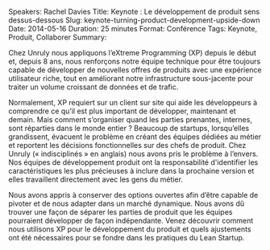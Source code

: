Speakers: Rachel Davies
Title: Keynote : Le développement de produit sens dessus-dessous
Slug: keynote-turning-product-development-upside-down
Date: 2014-05-16
Duration: 25 minutes
Format: Conférence
Tags: Keynote, Produit, Collaborer
Summary:

Chez Unruly nous appliquons l’eXtreme Programming (XP) depuis le début et, depuis 8 ans, nous renforçons notre équipe technique pour être toujours capable de développer de nouvelles offres de produits avec une expérience utilisateur riche, tout en améliorant notre infrastructure sous-jacente pour traiter un volume croissant de données et de trafic.

Normalement, XP requiert sur un client sur ​​site qui aide les développeurs à comprendre ce qu’il est plus important de développer, maintenant et demain. Mais comment s’organiser quand les parties prenantes, internes, sont réparties dans le monde entier ? Beaucoup de startups, lorsqu’elles grandissent, évacuent le problème en créant des équipes dédiées au métier et reportent les décisions fonctionnelles sur des chefs de produit. Chez Unruly (« indisciplinés » en anglais) nous avons pris le problème à l’envers. Nos équipes de développement produit ont la responsabilité d'identifier les caractéristiques les plus précieuses à inclure dans la prochaine version et elles travaillent directement avec les gens du métier.

Nous avons appris à conserver des options ouvertes afin d’être capable de pivoter et de nous adapter dans un marché dynamique. Nous avons dû trouver une façon de séparer les parties de produit que les équipes pourraient développer de façon indépendante. Venez découvrir comment nous utilisons XP pour le développement du produit et quels ajustements ont été nécessaires pour se fondre dans les pratiques du Lean Startup.

